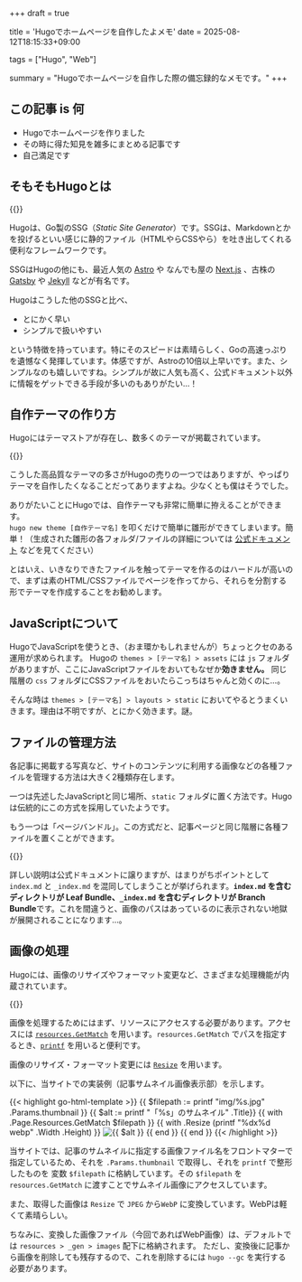+++
draft = true

title = 'Hugoでホームページを自作したよメモ'
date = 2025-08-12T18:15:33+09:00

tags = ["Hugo", "Web"]

summary = "Hugoでホームページを自作した際の備忘録的なメモです。"
+++

## この記事 is 何

- Hugoでホームページを作りました
- その時に得た知見を雑多にまとめる記事です
- 自己満足です

## そもそもHugoとは

{{<bloglink title="The world's fastest framework for building websites | Hugo" description="Hugo is one of the most popular open-source static site generators. With its amazing speed and flexibility, Hugo makes building websites fun again." url="https://gohugo.io/" image="https://gohugo.io/featured.png">}}

Hugoは、Go製のSSG（_Static Site Generator_）です。SSGは、Markdownとかを投げるといい感じに静的ファイル（HTMLやらCSSやら）を吐き出してくれる便利なフレームワークです。

SSGはHugoの他にも、最近人気の [Astro](https://astro.build/) や なんでも屋の [Next.js](https://nextjs.org/) 、古株の [Gatsby](https://www.gatsbyjs.com/) や [Jekyll](https://jekyllrb.com/) などが有名です。

Hugoはこうした他のSSGと比べ、

- とにかく早い
- シンプルで扱いやすい

という特徴を持っています。特にそのスピードは素晴らしく、Goの高速っぷりを遺憾なく発揮しています。体感ですが、Astroの10倍以上早いです。また、シンプルなのも嬉しいですね。シンプルが故に人気も高く、公式ドキュメント以外に情報をゲットできる手段が多いのもありがたい…！

## 自作テーマの作り方

Hugoにはテーマストアが存在し、数多くのテーマが掲載されています。

{{<bloglink title="Hugo Themes" description="The world’s fastest framework for building websites" url="https://themes.gohugo.io/" image="https://themes.gohugo.io/opengraph/gohugoio-card-base-1_hu_9c01cb56a2662d2e.png">}}

こうした高品質なテーマの多さがHugoの売りの一つではありますが、やっぱりテーマを自作したくなることだってありますよね。少なくとも僕はそうでした。

ありがたいことにHugoでは、自作テーマも非常に簡単に拵えることができます。  
`hugo new theme [自作テーマ名]` を叩くだけで簡単に雛形ができてしまいます。簡単！（生成された雛形の各フォルダ/ファイルの詳細については [公式ドキュメント](https://gohugo.io/templates/) などを見てください）

とはいえ、いきなりできたファイルを触ってテーマを作るのはハードルが高いので、まずは素のHTML/CSSファイルでページを作ってから、それらを分割する形でテーマを作成することをお勧めします。

## JavaScriptについて

HugoでJavaScriptを使うとき、（おま環かもしれませんが）ちょっとクセのある運用が求められます。
Hugoの `themes > [テーマ名] > assets` には `js` フォルダがありますが、ここにJavaScriptファイルをおいてもなぜか**効きません。** 同じ階層の `css` フォルダにCSSファイルをおいたらこっちはちゃんと効くのに…。

そんな時は `themes > [テーマ名] > layouts > static` においてやるとうまくいきます。理由は不明ですが、とにかく効きます。謎。

## ファイルの管理方法

各記事に掲載する写真など、サイトのコンテンツに利用する画像などの各種ファイルを管理する方法は大きく2種類存在します。

一つは先述したJavaScriptと同じ場所、`static` フォルダに置く方法です。Hugoは伝統的にこの方式を採用していたようです。

もう一つは「ページバンドル」。この方式だと、記事ページと同じ階層に各種ファイルを置くことができます。

{{<bloglink title="Page bundles | Hugo" description="Use page bundles to logically associate one or more resources with content." url="https://gohugo.io/content-management/page-bundles/" image="https://gohugo.io/opengraph/gohugoio-card-base-1_hu_7939ed23df672dd1.png">}}

詳しい説明は公式ドキュメントに譲りますが、はまりがちポイントとして `index.md` と `_index.md` を混同してしまうことが挙げられます。**`index.md` を含むディレクトリが Leaf Bundle、`_index.md` を含むディレクトリが Branch Bundle**です。これを間違うと、画像のパスはあっているのに表示されない地獄が展開されることになります…。

## 画像の処理

Hugoには、画像のリサイズやフォーマット変更など、さまざまな処理機能が内蔵されています。

{{<bloglink title="Image processing | Hugo" description="Resize, crop, rotate, filter, and convert images." url="https://gohugo.io/content-management/image-processing/" image="https://gohugo.io/opengraph/gohugoio-card-base-1_hu_9e383b908fa9ddde.png">}}

画像を処理するためにはまず、リソースにアクセスする必要があります。アクセスには [`resources.GetMatch`](https://gohugo.io/functions/resources/getmatch/) を用います。`resources.GetMatch` でパスを指定するとき、[`printf`](https://pkg.go.dev/fmt#Printf) を用いると便利です。

画像のリサイズ・フォーマット変更には [`Resize`](https://gohugo.io/content-management/image-processing/#resize) を用います。

以下に、当サイトでの実装例（記事サムネイル画像表示部）を示します。

{{< highlight go-html-template >}}
{{ $filepath := printf "img/%s.jpg" .Params.thumbnail }}
{{ $alt := printf "「%s」のサムネイル" .Title}}
{{ with .Page.Resources.GetMatch $filepath }}
{{ with .Resize (printf "%dx%d webp" .Width .Height) }}
    <picture>
        <source srcset="{{.RelPermalink}}" type="image/webp">
        <img src="/{{ $filepath }}" alt="{{ $alt }}" loading="lazy">
    </picture>
{{ end }}
{{ end }}
{{< /highlight >}}

当サイトでは、記事のサムネイルに指定する画像ファイル名をフロントマターで指定しているため、それを `.Params.thumbnail` で取得し、それを `printf` で整形したものを 変数 `$filepath` に格納しています。その `$filepath` を `resources.GetMatch` に渡すことでサムネイル画像にアクセスしています。

また、取得した画像は `Resize` で `JPEG` から`WebP` に変換しています。WebPは軽くて素晴らしい。

ちなみに、変換した画像ファイル（今回であればWebP画像）は、デフォルトでは `resources > _gen > images` 配下に格納されます。
ただし、変換後に記事から画像を削除しても残存するので、これを削除するには `hugo --gc` を実行する必要があります。
